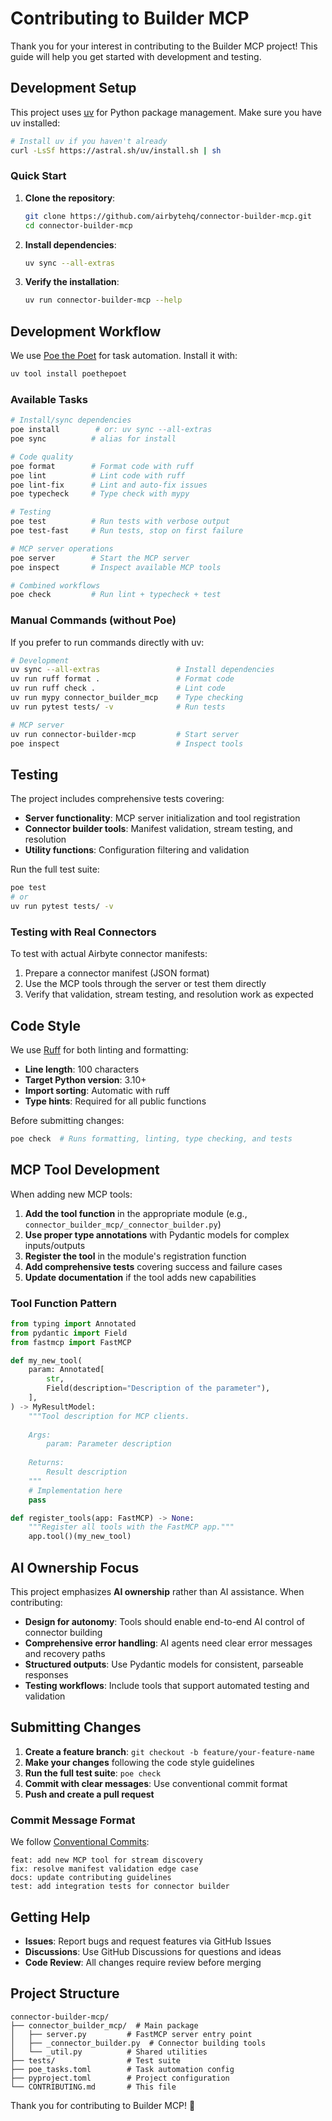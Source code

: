 # Contributing to Builder MCP

Thank you for your interest in contributing to the Builder MCP project! This guide will help you get started with development and testing.

## Development Setup

This project uses [uv](https://docs.astral.sh/uv/) for Python package management. Make sure you have uv installed:

```bash
# Install uv if you haven't already
curl -LsSf https://astral.sh/uv/install.sh | sh
```

### Quick Start

1. **Clone the repository**:
   ```bash
   git clone https://github.com/airbytehq/connector-builder-mcp.git
   cd connector-builder-mcp
   ```

2. **Install dependencies**:
   ```bash
   uv sync --all-extras
   ```

3. **Verify the installation**:
   ```bash
   uv run connector-builder-mcp --help
   ```

## Development Workflow

We use [Poe the Poet](https://poethepoet.natn.io/) for task automation. Install it with:

```bash
uv tool install poethepoet
```

### Available Tasks

```bash
# Install/sync dependencies
poe install        # or: uv sync --all-extras
poe sync          # alias for install

# Code quality
poe format        # Format code with ruff
poe lint          # Lint code with ruff  
poe lint-fix      # Lint and auto-fix issues
poe typecheck     # Type check with mypy

# Testing
poe test          # Run tests with verbose output
poe test-fast     # Run tests, stop on first failure

# MCP server operations
poe server        # Start the MCP server
poe inspect       # Inspect available MCP tools

# Combined workflows
poe check         # Run lint + typecheck + test
```

### Manual Commands (without Poe)

If you prefer to run commands directly with uv:

```bash
# Development
uv sync --all-extras                 # Install dependencies
uv run ruff format .                 # Format code
uv run ruff check .                  # Lint code
uv run mypy connector_builder_mcp    # Type checking
uv run pytest tests/ -v              # Run tests

# MCP server
uv run connector-builder-mcp         # Start server
poe inspect                          # Inspect tools
```

## Testing

The project includes comprehensive tests covering:

- **Server functionality**: MCP server initialization and tool registration
- **Connector builder tools**: Manifest validation, stream testing, and resolution
- **Utility functions**: Configuration filtering and validation

Run the full test suite:

```bash
poe test
# or
uv run pytest tests/ -v
```

### Testing with Real Connectors

To test with actual Airbyte connector manifests:

1. Prepare a connector manifest (JSON format)
2. Use the MCP tools through the server or test them directly
3. Verify that validation, stream testing, and resolution work as expected

## Code Style

We use [Ruff](https://docs.astral.sh/ruff/) for both linting and formatting:

- **Line length**: 100 characters
- **Target Python version**: 3.10+
- **Import sorting**: Automatic with ruff
- **Type hints**: Required for all public functions

Before submitting changes:

```bash
poe check  # Runs formatting, linting, type checking, and tests
```

## MCP Tool Development

When adding new MCP tools:

1. **Add the tool function** in the appropriate module (e.g., `connector_builder_mcp/_connector_builder.py`)
2. **Use proper type annotations** with Pydantic models for complex inputs/outputs
3. **Register the tool** in the module's registration function
4. **Add comprehensive tests** covering success and failure cases
5. **Update documentation** if the tool adds new capabilities

### Tool Function Pattern

```python
from typing import Annotated
from pydantic import Field
from fastmcp import FastMCP

def my_new_tool(
    param: Annotated[
        str,
        Field(description="Description of the parameter"),
    ],
) -> MyResultModel:
    """Tool description for MCP clients.
    
    Args:
        param: Parameter description
        
    Returns:
        Result description
    """
    # Implementation here
    pass

def register_tools(app: FastMCP) -> None:
    """Register all tools with the FastMCP app."""
    app.tool()(my_new_tool)
```

## AI Ownership Focus

This project emphasizes **AI ownership** rather than AI assistance. When contributing:

- **Design for autonomy**: Tools should enable end-to-end AI control of connector building
- **Comprehensive error handling**: AI agents need clear error messages and recovery paths  
- **Structured outputs**: Use Pydantic models for consistent, parseable responses
- **Testing workflows**: Include tools that support automated testing and validation

## Submitting Changes

1. **Create a feature branch**: `git checkout -b feature/your-feature-name`
2. **Make your changes** following the code style guidelines
3. **Run the full test suite**: `poe check`
4. **Commit with clear messages**: Use conventional commit format
5. **Push and create a pull request**

### Commit Message Format

We follow [Conventional Commits](https://www.conventionalcommits.org/):

```
feat: add new MCP tool for stream discovery
fix: resolve manifest validation edge case
docs: update contributing guidelines
test: add integration tests for connector builder
```

## Getting Help

- **Issues**: Report bugs and request features via GitHub Issues
- **Discussions**: Use GitHub Discussions for questions and ideas
- **Code Review**: All changes require review before merging

## Project Structure

```
connector-builder-mcp/
├── connector_builder_mcp/  # Main package
│   ├── server.py         # FastMCP server entry point
│   ├── _connector_builder.py  # Connector building tools
│   └── _util.py          # Shared utilities
├── tests/                # Test suite
├── poe_tasks.toml        # Task automation config
├── pyproject.toml        # Project configuration
└── CONTRIBUTING.md       # This file
```

Thank you for contributing to Builder MCP! 🚀
